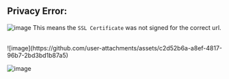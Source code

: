 ## Privacy Error:
![image](https://github.com/user-attachments/assets/4eb61fc3-75a9-40f9-afb2-fbf77956be83)
This means the `SSL Certificate` was not signed for the correct url.

<br>
![image](https://github.com/user-attachments/assets/c2d52b6a-a8ef-4817-96b7-2bd3bd1b87a5)

<br>

![image](https://github.com/user-attachments/assets/ce8176cb-a4f9-4dea-8979-2ad31d0b27b4)

<br>

<br>
